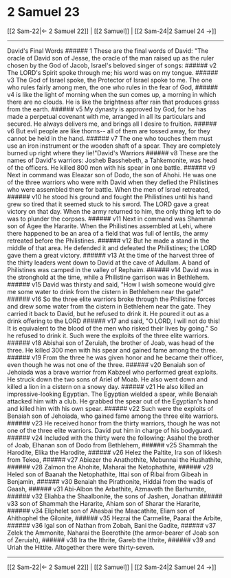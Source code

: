 # 2 Samuel 23

[[2 Sam-22|← 2 Samuel 22]] | [[2 Samuel]] | [[2 Sam-24|2 Samuel 24 →]]
***

David's Final Words ###### 1 These are the final words of David: "The oracle of David son of Jesse, the oracle of the man raised up as the ruler chosen by the God of Jacob, Israel's beloved singer of songs: ###### v2 The LORD's Spirit spoke through me; his word was on my tongue. ###### v3 The God of Israel spoke, the Protector of Israel spoke to me. The one who rules fairly among men, the one who rules in the fear of God, ###### v4 is like the light of morning when the sun comes up, a morning in which there are no clouds. He is like the brightness after rain that produces grass from the earth. ###### v5 My dynasty is approved by God, for he has made a perpetual covenant with me, arranged in all its particulars and secured. He always delivers me, and brings all I desire to fruition. ###### v6 But evil people are like thorns-- all of them are tossed away, for they cannot be held in the hand. ###### v7 The one who touches them must use an iron instrument or the wooden shaft of a spear. They are completely burned up right where they lie!"David's Warriors ###### v8 These are the names of David's warriors: Josheb Basshebeth, a Tahkemonite, was head of the officers. He killed 800 men with his spear in one battle. ###### v9 Next in command was Eleazar son of Dodo, the son of Ahohi. He was one of the three warriors who were with David when they defied the Philistines who were assembled there for battle. When the men of Israel retreated, ###### v10 he stood his ground and fought the Philistines until his hand grew so tired that it seemed stuck to his sword. The LORD gave a great victory on that day. When the army returned to him, the only thing left to do was to plunder the corpses. ###### v11 Next in command was Shammah son of Agee the Hararite. When the Philistines assembled at Lehi, where there happened to be an area of a field that was full of lentils, the army retreated before the Philistines. ###### v12 But he made a stand in the middle of that area. He defended it and defeated the Philistines; the LORD gave them a great victory. ###### v13 At the time of the harvest three of the thirty leaders went down to David at the cave of Adullam. A band of Philistines was camped in the valley of Rephaim. ###### v14 David was in the stronghold at the time, while a Philistine garrison was in Bethlehem. ###### v15 David was thirsty and said, "How I wish someone would give me some water to drink from the cistern in Bethlehem near the gate!" ###### v16 So the three elite warriors broke through the Philistine forces and drew some water from the cistern in Bethlehem near the gate. They carried it back to David, but he refused to drink it. He poured it out as a drink offering to the LORD ###### v17 and said, "O LORD, I will not do this! It is equivalent to the blood of the men who risked their lives by going." So he refused to drink it. Such were the exploits of the three elite warriors. ###### v18 Abishai son of Zeruiah, the brother of Joab, was head of the three. He killed 300 men with his spear and gained fame among the three. ###### v19 From the three he was given honor and he became their officer, even though he was not one of the three. ###### v20 Benaiah son of Jehoiada was a brave warrior from Kabzeel who performed great exploits. He struck down the two sons of Ariel of Moab. He also went down and killed a lion in a cistern on a snowy day. ###### v21 He also killed an impressive-looking Egyptian. The Egyptian wielded a spear, while Benaiah attacked him with a club. He grabbed the spear out of the Egyptian's hand and killed him with his own spear. ###### v22 Such were the exploits of Benaiah son of Jehoiada, who gained fame among the three elite warriors. ###### v23 He received honor from the thirty warriors, though he was not one of the three elite warriors. David put him in charge of his bodyguard. ###### v24 Included with the thirty were the following: Asahel the brother of Joab, Elhanan son of Dodo from Bethlehem, ###### v25 Shammah the Harodite, Elika the Harodite, ###### v26 Helez the Paltite, Ira son of Ikkesh from Tekoa, ###### v27 Abiezer the Anathothite, Mebunnai the Hushathite, ###### v28 Zalmon the Ahohite, Maharai the Netophathite, ###### v29 Heled son of Baanah the Netophathite, Ittai son of Ribai from Gibeah in Benjamin, ###### v30 Benaiah the Pirathonite, Hiddai from the wadis of Gaash, ###### v31 Abi-Albon the Arbathite, Azmaveth the Barhumite, ###### v32 Eliahba the Shaalbonite, the sons of Jashen, Jonathan ###### v33 son of Shammah the Hararite, Ahiam son of Sharar the Hararite, ###### v34 Eliphelet son of Ahasbai the Maacathite, Eliam son of Ahithophel the Gilonite, ###### v35 Hezrai the Carmelite, Paarai the Arbite, ###### v36 Igal son of Nathan from Zobah, Bani the Gadite, ###### v37 Zelek the Ammonite, Naharai the Beerothite (the armor-bearer of Joab son of Zeruiah), ###### v38 Ira the Ithrite, Gareb the Ithrite, ###### v39 and Uriah the Hittite. Altogether there were thirty-seven.

***
[[2 Sam-22|← 2 Samuel 22]] | [[2 Samuel]] | [[2 Sam-24|2 Samuel 24 →]]
